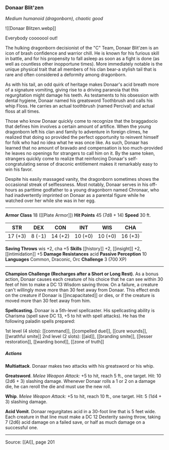 ### Donaar Blit'zen
_Medium humanoid (dragonborn), chaotic good_

![[Donaar Blitzen.webp]]

Everybody cooooool out!


The hulking dragonborn decisionist of the "C" Team, Donaar Blit'zen is an icon of brash confidence and warrior chill. He is known for his furious skill in battle, and for his propensity to fall asleep as soon as a fight is done (as well as countless other inopportune times). More immediately notable is the unique physical trait that all members of his clan bear-a stylish tail that is rare and often considered a deformity among dragonborn.

As with his tail, an odd quirk of heritage makes Donaar's acid breath more of a signature vomiting, giving rise to a driving paranoia that this regurgitation might damage his teeth. As testaments to his obsession with dental hygiene, Donaar named his greatsword Toothbrush and calls his whip Floss. He carries an actual toothbrush (named Percival) and actual floss at all times.

Those who know Donaar quickly come to recognize that the braggadocio that defines him involves a certain amount of artifice. When the young dragonborn left his clan and family to adventure in foreign climes, he realized that doing so provided the perfect opportunity to reinvent himself for folk who had no idea what he was once like. As such, Donaar has learned that no amount of bravado and compensation is too much-provided he leaves no openings for strangers to call him on it. By the same token, strangers quickly come to realize that reinforcing Donaar's self-congratulating sense of draconic entitlement makes it remarkably easy to win his favor.

Despite his easily massaged vanity, the dragonborn sometimes shows the occasional streak of selflessness. Most notably, Donaar serves in his off-hours as parttime godfather to a young dragonborn named Chronaar, who had inadvertently imprinted on Donaar as a parental figure while he watched over her while she was in her egg.






---

**Armor Class** 18 ([[Plate Armor]])
**Hit Points** 45 (7d8 + 14)
**Speed** 30 ft.

| STR     | DEX     | CON     | INT     | WIS     | CHA     |
|---------|---------|---------|---------|---------|---------|
| 17 (+3) | 8 (-1) | 14 (+2) | 10 (+0) | 10 (+0) | 16 (+3) |

**Saving Throws** wis +2, cha +5
**Skills** [[history]] +2, [[insight]] +2, [[intimidation]] +5
**Damage Resistances** acid
**Passive Perception** 10
**Languages** Common, Draconic, Orc
**Challenge** 3 (700 XP)

---

**Champion Challenge (Recharges after a Short or Long Rest)**. As a bonus action, Donaar causes each creature of his choice that he can see within 30 feet of him to make a DC 13 Wisdom saving throw. On a failure, a creature can't willingly move more than 30 feet away from Donaar. This effect ends on the creature if Donaar is [[incapacitated]] or dies, or if the creature is moved more than 30 feet away from him.

**Spellcasting.** Donaar is a 5th-level spellcaster. His spellcasting ability is Charisma (spell save DC 13, +5 to hit with spell attacks). He has the following paladin spells prepared:

1st level (4 slots): [[command]], [[compelled duel]], [[cure wounds]], [[wrathful smite]]
2nd level (2 slots): [[aid]], [[branding smite]], [[lesser restoration]], [[warding bond]], [[zone of truth]]

##### Actions
**Multiattack**. Donaar makes two attacks with his greatsword or his whip.

**Greatsword**. _Melee Weapon Attack:_ +5 to hit, reach 5 ft., one target. Hit: 10 (2d6 + 3) slashing damage. Whenever Donaar rolls a 1 or 2 on a damage die, he can reroll the die and must use the new roll.

**Whip**. _Melee Weapon Attack:_ +5 to hit, reach 10 ft., one target. Hit: 5 (1d4 + 3) slashing damage.

**Acid Vomit**. Donaar regurgitates acid in a 30-foot line that is 5 feet wide. Each creature in that line must make a DC 12 Dexterity saving throw, taking 7 (2d6) acid damage on a failed save, or half as much damage on a successful one.


---

Source: [[AI]], page 201